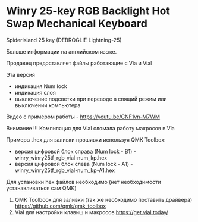 # Winry 25-key RGB Backlight Hot Swap Mechanical Keyboard

SpiderIsland 25 key (DEBROGLIE Lightning-25)

Больше информации на английском языке.

Продавец предоставляет файлы работающие с Via и Vial

Эта версия
- индикация Num lock
- индикация слоя 
- выключение подсветки при переводе в спящий режим или выключении компьютера

Видео с примером работы - https://youtu.be/CNF1vn-M7WM

Внимание !!!
Компиляция для Vial сломала работу макросов в Via

Примеры .hex для заливки прошивки используя QMK Toolbox:
- версия цифровой блок справа (Num lock - B1) - winry_winry25tf_rgb_vial-num_kp.hex
- версия цифровой блок слева (Num lock - A1) - winry_winry25tf_rgb_vial-num_kp-A1.hex

Для установки hex файлов необходимо (нет необходимости устанавливаться сам QMK)
1) QMK Toolboox для  заливки (так же необходимо поставить драйвера) https://github.com/qmk/qmk_toolbox
2) Vial для настройки клавиш и макросов https://get.vial.today/
